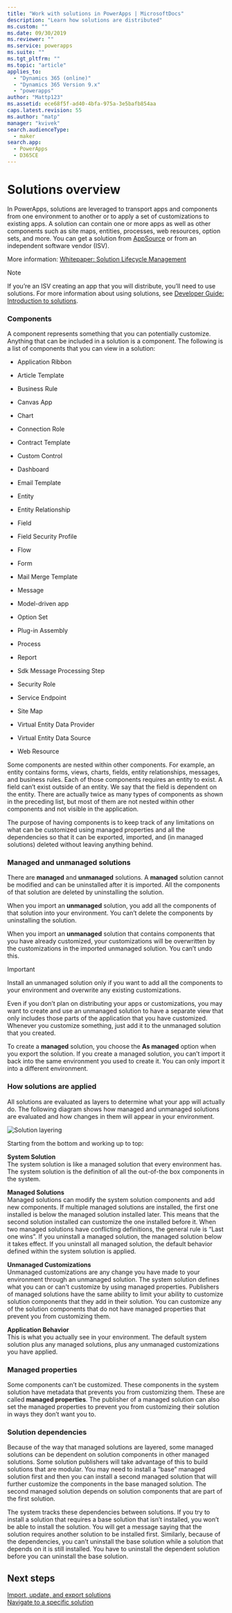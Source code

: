 ```yaml
---
title: "Work with solutions in PowerApps | MicrosoftDocs"
description: "Learn how solutions are distributed"
ms.custom: ""
ms.date: 09/30/2019
ms.reviewer: ""
ms.service: powerapps
ms.suite: ""
ms.tgt_pltfrm: ""
ms.topic: "article"
applies_to: 
  - "Dynamics 365 (online)"
  - "Dynamics 365 Version 9.x"
  - "powerapps"
author: "Mattp123"
ms.assetid: ece68f5f-ad40-4bfa-975a-3e5bafb854aa
caps.latest.revision: 55
ms.author: "matp"
manager: "kvivek"
search.audienceType: 
  - maker
search.app: 
  - PowerApps
  - D365CE
---
```

   
# Solutions overview  

  In PowerApps, solutions are leveraged to transport apps and components from one environment to another or to apply a set of customizations to existing apps. A solution can contain one or more apps as well as other components such as site maps, entities, processes, web resources, option sets, and more.  You can get a solution from [AppSource](https://appsource.microsoft.com/) or from an independent software vendor (ISV).
  
More information: [Whitepaper: Solution Lifecycle Management](https://www.microsoft.com/en-us/download/details.aspx?id=57777)  
  
> [!NOTE]
>  If you’re an ISV creating an app that you will distribute, you’ll need to use solutions. For more information about using solutions, see [Developer Guide: Introduction to solutions](/powerapps/developer/common-data-service/introduction-solutions).  
  

<a name="BKMK_SolutionComponents"></a>   
### Components  
 A component represents something that you can potentially customize. Anything that can be included in a solution is a component. The following is a list of components that you can view in a solution:  
  
-   Application Ribbon  
  
-   Article Template  
  
-   Business Rule  

-   Canvas App 
  
-   Chart  
  
-   Connection Role  
  
-   Contract Template  
 
-   Custom Control
  
-   Dashboard  
  
-   Email Template  
  
-   Entity  
  
-   Entity Relationship  
  
-   Field  
  
-   Field Security Profile  

-   Flow
  
-   Form  
  
-   Mail Merge Template  
  
-   Message  

-   Model-driven app
  
-   Option Set  
  
-   Plug-in Assembly  
  
-   Process  

-   Report  

-   Sdk Message Processing Step  
  
-   Security Role  
  
-   Service Endpoint  
  
-   Site Map  

-   Virtual Entity Data Provider

-   Virtual Entity Data Source
  
-   Web Resource  
  
 Some components are nested within other components. For example, an entity contains forms, views, charts, fields, entity relationships, messages, and business rules. Each of those components requires an entity to exist. A field can’t exist outside of an entity. We say that the field is dependent on the entity. There are actually twice as many types of components as shown in the preceding list, but most of them are not nested within other components and not visible in the application.  
  
 The purpose of having components is to keep track of any limitations on what can be customized using managed properties and all the dependencies so that it can be exported, imported, and (in managed solutions) deleted without leaving anything behind.  
  
<a name="BKMK_ManagedAndUnmanagedSolutions"></a>   
### Managed and unmanaged solutions  
 There are **managed** and **unmanaged** solutions. A **managed** solution cannot be modified and can be uninstalled after it is imported. All the components of that solution are deleted by uninstalling the solution.  
  
 When you import an **unmanaged** solution, you add all the components of that solution into your environment. You can’t delete the components by uninstalling the solution.  
  
 When you import an **unmanaged** solution that contains components that you have already customized, your customizations will be overwritten by the customizations in the imported unmanaged solution. You can’t undo this.  
  
> [!IMPORTANT]
>  Install an unmanaged solution only if you want to add all the components to your environment and overwrite any existing customizations.  
  
 Even if you don’t plan on distributing your apps or customizations, you may want to create and use an unmanaged solution to have a separate view that only includes those parts of the application that you have customized. Whenever you customize something, just add it to the unmanaged solution that you created.  
  
 To create a **managed** solution, you choose the **As managed** option when you export the solution. If you create a managed solution, you can’t import it back into the same environment you used to create it. You can only import it into a different environment.  
  
<a name="BKMK_HowSolutionsAreApplied"></a>   
### How solutions are applied  
 All solutions are evaluated as layers to determine what your app will actually do. The following diagram shows how managed and unmanaged solutions are evaluated and how changes in them will appear in your environment.  
  
 ![Solution layering](media/solution-layering.png "Solution layering")  
  
 Starting from the bottom and working up to top:  
  
 **System Solution**  
 The system solution is like a managed solution that every environment has. The system solution is the definition of all the out-of-the box components in the system.  
  
 **Managed Solutions**  
 Managed solutions can modify the system solution components and add new components. If multiple managed solutions are installed, the first one installed is below the managed solution installed later. This means that the second solution installed can customize the one installed before it. When two managed solutions have conflicting definitions, the general rule is “Last one wins”. If you uninstall a managed solution, the managed solution below it takes effect. If you uninstall all managed solution, the default behavior defined within the system solution is applied.  
  
 **Unmanaged Customizations**  
 Unmanaged customizations are any change you have made to your environment through an unmanaged solution. The system solution defines what you can or can't customize by using managed properties. Publishers of managed solutions have the same ability to limit your ability to customize solution components that they add in their solution. You can customize any of the solution components that do not have managed properties that prevent you from customizing them.  
  
 **Application Behavior**  
 This is what you actually see in your environment. The default system solution plus any managed solutions, plus any unmanaged customizations you have applied.  
  
<a name="BKMK_ManagedProperties"></a>   
### Managed properties  
 Some components can’t be customized. These components in the system solution have metadata that prevents you from customizing them. These are called **managed properties**. The publisher of a managed solution can also set the managed properties to prevent you from customizing their solution in ways they don’t want you to.  
  
<a name="BKMK_Dependencies"></a>   
### Solution dependencies  
 Because of the way that managed solutions are layered, some managed solutions can be dependent on solution components in other managed solutions. Some solution publishers will take advantage of this to build solutions that are modular. You may need to install a “base” managed solution first and then you can install a second managed solution that will further customize the components in the base managed solution. The second managed solution depends on solution components that are part of the first solution.  
  
 The system tracks these dependencies between solutions. If you try to install a solution that requires a base solution that isn’t installed, you won’t be able to install the solution. You will get a message saying that the solution requires another solution to be installed first. Similarly, because of the dependencies, you can’t uninstall the base solution while a solution that depends on it is still installed. You have to uninstall the dependent solution before you can uninstall the base solution.  
  
  
## Next steps  
[Import, update, and export solutions](import-update-export-solutions.md) <br/>
[Navigate to a specific solution](navigate-specific-solution.md)
 
